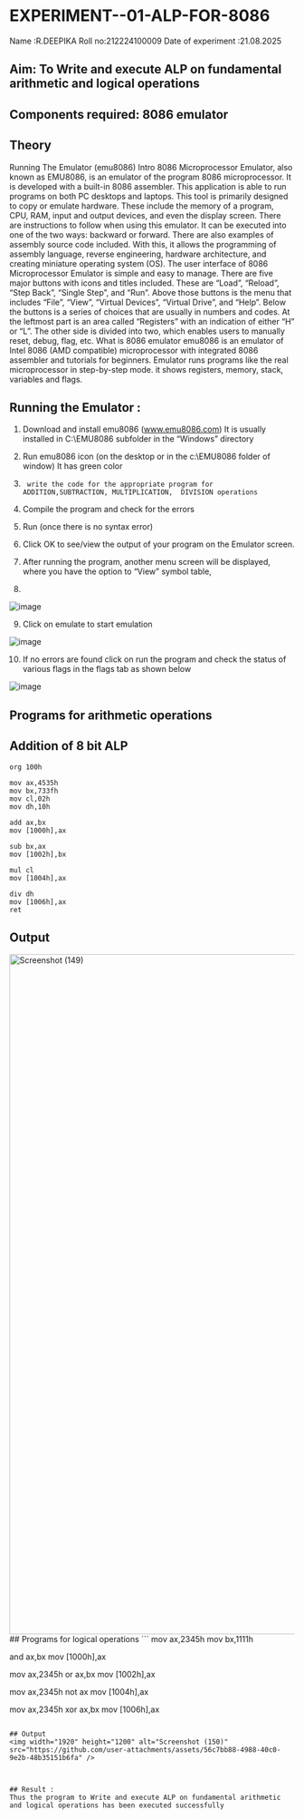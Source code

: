 # EXPERIMENT--01-ALP-FOR-8086
Name :R.DEEPIKA
Roll no:212224100009 
Date of experiment :21.08.2025





## Aim: To Write and execute ALP on fundamental arithmetic and logical operations
## Components required: 8086  emulator 
## Theory 
Running The Emulator (emu8086) Intro 8086 Microprocessor Emulator, also known as EMU8086, is an emulator of the program 8086 microprocessor. It is developed with a built-in 8086 assembler. This application is able to run programs on both PC desktops and laptops. This tool is primarily designed to copy or emulate hardware. These include the memory of a program, CPU, RAM, input and output devices, and even the display screen. There are instructions to follow when using this emulator. It can be executed into one of the two ways: backward or forward. There are also examples of assembly source code included. With this, it allows the programming of assembly language, reverse engineering, hardware architecture, and creating miniature operating system (OS). The user interface of 8086 Microprocessor Emulator is simple and easy to manage. There are five major buttons with icons and titles included. These are “Load”, “Reload”, “Step Back”, “Single Step”, and “Run”. Above those buttons is the menu that includes “File”, “View”, “Virtual Devices”, “Virtual Drive”, and “Help”. Below the buttons is a series of choices that are usually in numbers and codes. At the leftmost part is an area called “Registers” with an indication of either “H” or “L”. The other side is divided into two, which enables users to manually reset, debug, flag, etc. What is 8086 emulator emu8086 is an emulator of Intel 8086 (AMD compatible) microprocessor with integrated 8086 assembler and tutorials for beginners. Emulator runs programs like the real microprocessor in step-by-step mode. it shows registers, memory, stack, variables and flags.


 ## Running the Emulator :
1.	Download and install emu8086 (www.emu8086.com) It is usually installed in C:\EMU8086 subfolder in the “Windows” directory
2.	  Run  emu8086 icon (on the desktop or in the c:\EMU8086 folder of window) It has green color 
 
 
3.		write the code for the appropriate program for ADDITION,SUBTRACTION, MULTIPLICATION,  DIVISION operations 

4.	 Compile the program and check for the errors 
5.	Run (once there is no syntax error) 

6.	Click OK to see/view the output of your program on the Emulator screen. 


7.	After running the program, another menu screen will be displayed, where you have the option to “View” symbol table,
8.	 


![image](https://user-images.githubusercontent.com/36288975/189273263-d65baae9-4b8f-4723-afb3-c0ffa4052b04.png)











9.	Click on emulate to start emulation 








![image](https://user-images.githubusercontent.com/36288975/189273273-9bb36ec1-e2e8-4892-8d35-37707332bfdc.png)








10.	If no errors are found click on run the program and check the status of various flags in the flags tab as shown below 






![image](https://user-images.githubusercontent.com/36288975/189273277-113a2a33-4a40-4ff8-95a5-ecd3a1f504fe.png)







## Programs for arithmetic  operations

## Addition  of 8 bit ALP 
```
org 100h

mov ax,4535h
mov bx,733fh 
mov cl,02h
mov dh,10h

add ax,bx
mov [1000h],ax 

sub bx,ax
mov [1002h],bx
  
mul cl
mov [1004h],ax 

div dh
mov [1006h],ax    
ret
```


## Output  
 <img width="1920" height="1200" alt="Screenshot (149)" src="https://github.com/user-attachments/assets/76bd52ce-df95-4285-b007-1222fbe7406d" />
## Programs for logical operations
```
mov ax,2345h
mov bx,1111h

and ax,bx
mov [1000h],ax
 
mov ax,2345h
or ax,bx
mov [1002h],ax 

mov ax,2345h
not ax
mov [1004h],ax   

mov ax,2345h
xor ax,bx
mov [1006h],ax

``` 

## Output  
<img width="1920" height="1200" alt="Screenshot (150)" src="https://github.com/user-attachments/assets/56c7bb88-4988-40c0-9e2b-48b35151b6fa" />



## Result :
Thus the program to Write and execute ALP on fundamental arithmetic and logical operations has been executed successfully
 








